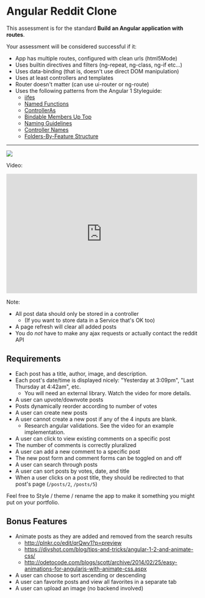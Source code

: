 # Angular Reddit Clone

This assessment is for the standard **Build an Angular application with routes**.

Your assessment will be considered successful if it:

- App has multiple routes, configured with clean urls (html5Mode)
- Uses builtin directives and filters (ng-repeat, ng-class, ng-if etc...)
- Uses data-binding (that is, doesn't use direct DOM manipulation)
- Uses at least controllers and templates
- Router doesn't matter (can use ui-router or ng-route)
- Uses the following patterns from the Angular 1 Styleguide:
  - [iifes](https://github.com/johnpapa/angular-styleguide/tree/master/a1#iife)
  - [Named Functions](https://github.com/johnpapa/angular-styleguide/tree/master/a1#named-vs-anonymous-functions)
  - [ControllerAs](https://github.com/johnpapa/angular-styleguide/tree/master/a1#controllers)
  - [Bindable Members Up Top](https://github.com/johnpapa/angular-styleguide/tree/master/a1#bindable-members-up-top)
  - [Naming Guidelines](https://github.com/johnpapa/angular-styleguide/tree/master/a1#naming)
  - [Controller Names](https://github.com/johnpapa/angular-styleguide/tree/master/a1#controller-names)
  - [Folders-By-Feature Structure](https://github.com/johnpapa/angular-styleguide/tree/master/a1#folders-by-feature-structure)

---

[![](https://i.gyazo.com/f9d435b4e198cf5ea3c29607d40a8958.png)](https://learn.galvanize.com/redirects/articles/4609)

Video:
<iframe src="https://player.vimeo.com/video/135778837?byline=0&portrait=0" width="500" height="313" frameborder="0" webkitallowfullscreen mozallowfullscreen allowfullscreen></iframe>

Note:

- All post data should only be stored in a controller
  - (If you want to store data in a Service that's OK too)
- A page refresh will clear all added posts
- You do _not_ have to make any ajax requests or actually contact the reddit API

## Requirements

- Each post has a title, author, image, and description.
- Each post's date/time is displayed nicely: "Yesterday at 3:09pm", "Last Thursday at 4:42am", etc.
  - You will need an external library. Watch the video for more details.
- A user can upvote/downvote posts
- Posts dynamically reorder according to number of votes
- A user can create new posts
- A user cannot create a new post if any of the 4 inputs are blank.  
  - Research angular validations.  See the video for an example implementation.
- A user can click to view existing comments on a specific post
- The number of comments is correctly pluralized
- A user can add a new comment to a specific post
- The new post form and comment forms can be toggled on and off
- A user can search through posts
- A user can sort posts by votes, date, and title
- When a user clicks on a post title, they should be redirected to that post's page (`/posts/2`, `/posts/5`)

Feel free to Style / theme / rename the app to make it something you might put on your portfolio.

## Bonus Features

- Animate posts as they are added and removed from the search results
  - http://plnkr.co/edit/qrQwv1?p=preview
  - https://divshot.com/blog/tips-and-tricks/angular-1-2-and-animate-css/
  - http://odetocode.com/blogs/scott/archive/2014/02/25/easy-animations-for-angularjs-with-animate-css.aspx
- A user can choose to sort ascending or descending
- A user can favorite posts and view all favorites in a separate tab
- A user can upload an image (no backend involved)
